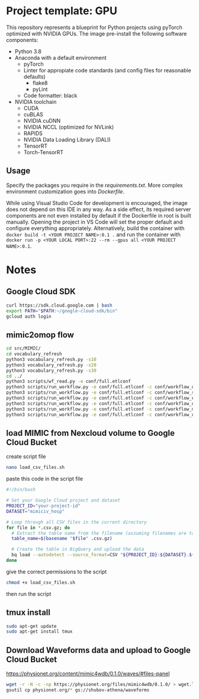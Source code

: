 # Project template: GPU
This repository represents a blueprint for Python projects using pyTorch optimized with NVIDIA GPUs. The image pre-install the following software components:

- Python 3.8
- Anaconda with a default environment
    - pyTorch
    - Linter for appropiate code standards (and config files for reasonable defaults)
        - flake8
        - pyLint
    - Code formatter: black
- NVIDIA toolchain
    - CUDA
    - cuBLAS
    - NVIDIA cuDNN
    - NVIDIA NCCL (optimized for NVLink)
    - RAPIDS
    - NVIDIA Data Loading Library (DALI)
    - TensorRT
    - Torch-TensorRT

## Usage
Specify the packages you require in the *requirements.txt*. More complex environment customization goes into *Dockerfile*.

While using Visual Studio Code for development is encouraged, the image does not depend on this IDE in any way. As a side effect, its required server components are not even installed by default if the Dockerfile in root is built manually. Opening the project in VS Code will set the proper default and configure everything appropriately. Alternatively, build the container with `docker build -t <YOUR PROJECT NAME>:0.1 .` and run the container with `docker run -p <YOUR LOCAL PORT>:22 --rm --gpus all <YOUR PROJECT NAME>:0.1`.

# Notes

## Google Cloud SDK
```bash
curl https://sdk.cloud.google.com | bash
export PATH="$PATH:~/google-cloud-sdk/bin"
gcloud auth login
```

## mimic2omop flow
```bash
cd src/MIMIC/
cd vocabulary_refresh
python3 vocabulary_refresh.py -s10
python3 vocabulary_refresh.py -s20
python3 vocabulary_refresh.py -s30
cd ../
python3 scripts/wf_read.py -e conf/full.etlconf
python3 scripts/run_workflow.py -e conf/full.etlconf -c conf/workflow_ddl.conf
python3 scripts/run_workflow.py -e conf/full.etlconf -c conf/workflow_staging.conf
python3 scripts/run_workflow.py -e conf/full.etlconf -c conf/workflow_etl.conf
python3 scripts/run_workflow.py -e conf/full.etlconf -c conf/workflow_ut.conf
python3 scripts/run_workflow.py -e conf/full.etlconf -c conf/workflow_metrics.conf
python3 scripts/run_workflow.py -e conf/full.etlconf -c conf/workflow_unload.conf
```
## load MIMIC from Nexcloud volume to Google Cloud Bucket
create script file
```bash
nano load_csv_files.sh
```
paste this code in the script file
```bash
#!/bin/bash

# Set your Google Cloud project and dataset
PROJECT_ID="your-project-id"
DATASET="mimiciv_hosp"

# Loop through all CSV files in the current directory
for file in *.csv.gz; do
  # Extract the table name from the filename (assuming filenames are table names)
  table_name=$(basename "$file" .csv.gz)

  # Create the table in BigQuery and upload the data
  bq load --autodetect --source_format=CSV "${PROJECT_ID}:${DATASET}.${table_name}" "$file"
done
```
give the correct permissions to the script 
```bash
chmod +x load_csv_files.sh
```
then run the script
## tmux install
```bash
sudo apt-get update
sudo apt-get install tmux
```
## Download Waveforms data and upload to Google Cloud Bucket
https://physionet.org/content/mimic4wdb/0.1.0/waves/#files-panel

```bash
wget -r -N -c -np https://physionet.org/files/mimic4wdb/0.1.0/ > wget.log 2>&1 &
gsutil cp physionet.org/* gs://shubov-athena/waveforms
```
